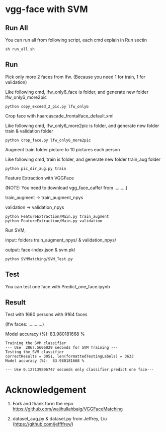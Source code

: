 # vgg-face with SVM

## Run All

You can run all from following script, each cmd explain in Run sectin 
```
sh run_all.sh
```

## Run

Pick only more 2 faces from lfw.  (Because you need 1 for train, 1 for validation)

Like following cmd, lfw_only6_face is folder, and generate new folder lfw_only6_more2pic 
```
python copy_exceed_2_pic.py lfw_only6
```

Crop face with haarcascade_frontalface_default.xml

Like following cmd, lfw_only6_more2pic is folder, and generate new folder  train & validation folder
```
python crop_face.py lfw_only6_more2pic
```

Augment train folder picture to 10 pictures each person
  
Like following cmd, train is folder, and generate new folder train_aug folder

```
python pic_dir_aug.py train
```

Feature Extraction with VGGFace

(NOTE: You need to download vgg_face_caffe/ from .........)

train_augment -> train_augment_npys

validation -> validation_npys

```
python FeatureExtraction/Main.py train_augment
python FeatureExtraction/Main.py validation
```

Run SVM,

input: folders train_augment_npys/ & validation_npys/

output:  face-index.json & svm.pkl

```
python SVMMatching/SVM_Test.py
```

## Test

You can test one face with Predict_one_face.ipynb

## Result

Test with 1680 persons with 9164 faces

(lfw faces: ...........)

Model accuracy (%):  83.980181668 %

```
Training the SVM classifier
--- Use  2867.5606029 seconds for SVM Training ---
Testing the SVM classifier
correctResults = 3051, len(formattedTestingLabels) = 3633
Model accuracy (%):  83.980181668 %

--- Use 0.127139806747 seconds only classifier.predict one face---
```


# Acknowledgement
1. Fork and thank form the repo https://github.com/wajihullahbaig/VGGFaceMatching

2. dataset_aug.py & dataset.py from Jeffrey, Liu  (https://github.com/jeffffrey/)
